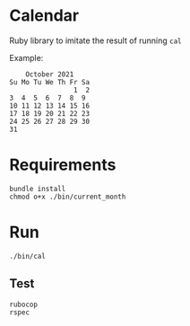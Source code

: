 # Calendar

Ruby library to imitate the result of running ```cal```

Example:

        October 2021
    Su Mo Tu We Th Fr Sa
                    1  2
    3  4  5  6  7  8  9
    10 11 12 13 14 15 16
    17 18 19 20 21 22 23
    24 25 26 27 28 29 30
    31

# Requirements

    bundle install
    chmod o+x ./bin/current_month

# Run

    ./bin/cal

## Test

    rubocop
    rspec
